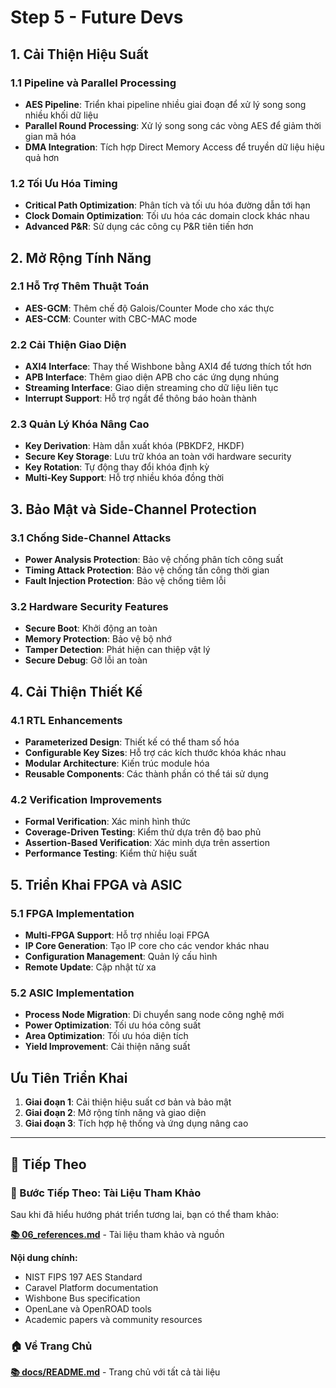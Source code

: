 # Step 5 - Future Devs


## 1. Cải Thiện Hiệu Suất

### 1.1 Pipeline và Parallel Processing
- **AES Pipeline**: Triển khai pipeline nhiều giai đoạn để xử lý song song nhiều khối dữ liệu
- **Parallel Round Processing**: Xử lý song song các vòng AES để giảm thời gian mã hóa
- **DMA Integration**: Tích hợp Direct Memory Access để truyền dữ liệu hiệu quả hơn

### 1.2 Tối Ưu Hóa Timing
- **Critical Path Optimization**: Phân tích và tối ưu hóa đường dẫn tới hạn
- **Clock Domain Optimization**: Tối ưu hóa các domain clock khác nhau
- **Advanced P&R**: Sử dụng các công cụ P&R tiên tiến hơn

## 2. Mở Rộng Tính Năng

### 2.1 Hỗ Trợ Thêm Thuật Toán
- **AES-GCM**: Thêm chế độ Galois/Counter Mode cho xác thực
- **AES-CCM**: Counter with CBC-MAC mode

### 2.2 Cải Thiện Giao Diện
- **AXI4 Interface**: Thay thế Wishbone bằng AXI4 để tương thích tốt hơn
- **APB Interface**: Thêm giao diện APB cho các ứng dụng nhúng
- **Streaming Interface**: Giao diện streaming cho dữ liệu liên tục
- **Interrupt Support**: Hỗ trợ ngắt để thông báo hoàn thành

### 2.3 Quản Lý Khóa Nâng Cao
- **Key Derivation**: Hàm dẫn xuất khóa (PBKDF2, HKDF)
- **Secure Key Storage**: Lưu trữ khóa an toàn với hardware security
- **Key Rotation**: Tự động thay đổi khóa định kỳ
- **Multi-Key Support**: Hỗ trợ nhiều khóa đồng thời

## 3. Bảo Mật và Side-Channel Protection

### 3.1 Chống Side-Channel Attacks
- **Power Analysis Protection**: Bảo vệ chống phân tích công suất
- **Timing Attack Protection**: Bảo vệ chống tấn công thời gian
- **Fault Injection Protection**: Bảo vệ chống tiêm lỗi

### 3.2 Hardware Security Features
- **Secure Boot**: Khởi động an toàn
- **Memory Protection**: Bảo vệ bộ nhớ
- **Tamper Detection**: Phát hiện can thiệp vật lý
- **Secure Debug**: Gỡ lỗi an toàn

## 4. Cải Thiện Thiết Kế

### 4.1 RTL Enhancements
- **Parameterized Design**: Thiết kế có thể tham số hóa
- **Configurable Key Sizes**: Hỗ trợ các kích thước khóa khác nhau
- **Modular Architecture**: Kiến trúc module hóa
- **Reusable Components**: Các thành phần có thể tái sử dụng

### 4.2 Verification Improvements
- **Formal Verification**: Xác minh hình thức
- **Coverage-Driven Testing**: Kiểm thử dựa trên độ bao phủ
- **Assertion-Based Verification**: Xác minh dựa trên assertion
- **Performance Testing**: Kiểm thử hiệu suất

## 5. Triển Khai FPGA và ASIC

### 5.1 FPGA Implementation
- **Multi-FPGA Support**: Hỗ trợ nhiều loại FPGA
- **IP Core Generation**: Tạo IP core cho các vendor khác nhau
- **Configuration Management**: Quản lý cấu hình
- **Remote Update**: Cập nhật từ xa

### 5.2 ASIC Implementation
- **Process Node Migration**: Di chuyển sang node công nghệ mới
- **Power Optimization**: Tối ưu hóa công suất
- **Area Optimization**: Tối ưu hóa diện tích
- **Yield Improvement**: Cải thiện năng suất


## Ưu Tiên Triển Khai

1. **Giai đoạn 1**: Cải thiện hiệu suất cơ bản và bảo mật
2. **Giai đoạn 2**: Mở rộng tính năng và giao diện
3. **Giai đoạn 3**: Tích hợp hệ thống và ứng dụng nâng cao

---

## 🚀 Tiếp Theo

### **📖 Bước Tiếp Theo: Tài Liệu Tham Khảo**
Sau khi đã hiểu hướng phát triển tương lai, bạn có thể tham khảo:

**[📚 06_references.md](06_references.md)** - Tài liệu tham khảo và nguồn

**Nội dung chính:**
- NIST FIPS 197 AES Standard
- Caravel Platform documentation
- Wishbone Bus specification
- OpenLane và OpenROAD tools
- Academic papers và community resources

### **🏠 Về Trang Chủ**
**[📚 docs/README.md](../README.md)** - Trang chủ với tất cả tài liệu
